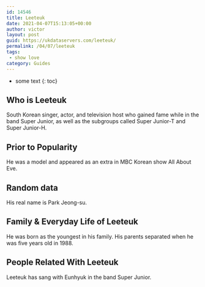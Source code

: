 ```yaml
---
id: 14546
title: Leeteuk
date: 2021-04-07T15:13:05+00:00
author: victor
layout: post
guid: https://ukdataservers.com/leeteuk/
permalink: /04/07/leeteuk
tags:
 - show love
category: Guides
---
```


* some text
{: toc}


## Who is Leeteuk



South Korean singer, actor, and television host who gained fame while in the band Super Junior, as well as the subgroups called Super Junior-T and Super Junior-H.

                
                
                
## Prior to Popularity



He was a model and appeared as an extra in MBC Korean show All About Eve. 

                
                
                
## Random data



His real name is Park Jeong-su.

                
                
                
## Family & Everyday Life of Leeteuk



He was born as the youngest in his family. His parents separated when he was five years old in 1988.

                
                
                
## People Related With Leeteuk



Leeteuk has sang with Eunhyuk in the band Super Junior.

                
              
            
          
          
          